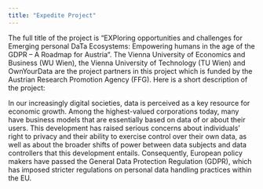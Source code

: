 ```yaml
---
title: "Expedite Project"
---
```


The full title of the project is “EXPloring opportunities and challenges for Emerging personal DaTa Ecosystems: Empowering humans in the age of the GDPR – A Roadmap for Austria“. The Vienna University of Economics and Business (WU Wien), the Vienna University of Technology (TU Wien) and OwnYourData are the project  partners in this project which is funded by the Austrian Research Promotion Agency (FFG). Here is a short description of the project:

In our increasingly digital societies, data is perceived as a key resource for economic growth. Among the highest-valued corporations today, many have business models that are essentially based on data of or about their users. This development has raised serious concerns about individuals’ right to privacy and their ability to exercise control over their own data, as well as about the broader shifts of power between data subjects and data controllers that this development entails. Consequently, European policy makers have passed the General Data Protection Regulation (GDPR), which has imposed stricter regulations on personal data handling practices within the EU.


